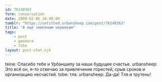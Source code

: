 ```yaml
---
id: 76140363
form: conversation
date: 2009-02-06 16:48:00
tumblr: "https://untitled.urbansheep.com/post/76140363"
title: "А ещё земляным червяком"
tags:
    - post
    - диалоги
    - Tobe
layout: post-chat.njk
---
```


teine: Спасибо тебе и Урбаншипу за наше будущее счастье.
urbansheep: Это всё он, я-то отвечаю за привлечение горестей, срыв сроков и организацию несчастий.
tobe: тля.
urbansheep: Да-да! Тля и трутень!

